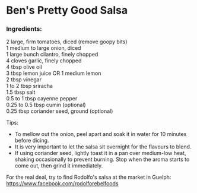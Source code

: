# Ben's Pretty Good Salsa


### Ingredients:  

2 large, firm tomatoes, diced (remove goopy bits)  
1 medium to large onion, diced  
1 large bunch cilantro, finely chopped  
4 cloves garlic, finely chopped  
4 tbsp olive oil  
3 tbsp lemon juice OR 1 medium lemon  
2 tbsp vinegar  
1 to 2 tbsp sriracha  
1.5 tbsp salt  
0.5 to 1 tbsp cayenne pepper  
0.25 to 0.5 tbsp cumin (optional)  
0.25 tbsp coriander seed, ground (optional)
  
Tips:
- To mellow out the onion, peel apart and soak it in water for 10 minutes before dicing.
- It is very important to let the salsa sit overnight for the flavours to blend.
- If using coriander seed, lightly toast it in a pan over medium-low heat, shaking occasionally to prevent burning. Stop when the aroma starts to come out, then grind it immediately.

For the real deal, try to find Rodolfo's salsa at the market in Guelph: https://www.facebook.com/rodolforebelfoods
